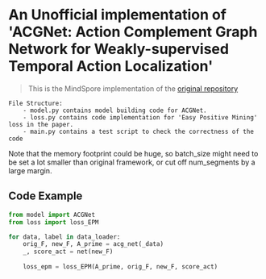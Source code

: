 # An Unofficial implementation of 'ACGNet: Action Complement Graph Network for Weakly-supervised Temporal Action Localization'

> This is the MindSpore implementation of the [original repository](https://github.com/xjtupanda/ACGNet)

```
File Structure:
    - model.py contains model building code for ACGNet.
    - loss.py contains code implementation for 'Easy Positive Mining' loss in the paper.
    - main.py contains a test script to check the correctness of the code
```
Note that the memory footprint could be huge, so batch_size might need to be set a lot smaller than original framework, or cut off num_segments by a large margin.

## Code Example
```Python
from model import ACGNet
from loss import loss_EPM

for data, label in data_loader:
    orig_F, new_F, A_prime = acg_net(_data)
    _, score_act = net(new_F)
    
    loss_epm = loss_EPM(A_prime, orig_F, new_F, score_act)
```